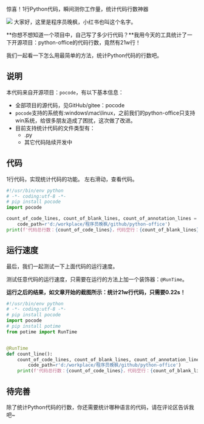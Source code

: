惊喜！1行Python代码，瞬间测你工作量，统计代码行数神器

![](https://article-1300615378.cos.ap-nanjing.myqcloud.com/pocode/1%E3%80%81count_line%2B%E7%BB%9F%E8%AE%A1%E4%BB%A3%E7%A0%81%E8%A1%8C%E6%95%B0/cover.jpg)
大家好，这里是程序员晚枫，小红书也叫这个名字。

**你想不想知道一个项目中，自己写了多少行代码？**我用今天的工具统计了一下开源项目：python-office的代码行数，竟然有21w行！

我们一起看一下怎么用最简单的方法，统计Python代码的行数吧。

## 说明

本代码来自开源项目：``pocode``，有以下基本信息：

- 全部项目的源代码，见GitHub/gitee：pocode
- ``pocode``支持的系统有:windows\mac\linux，之前我们的python-office只支持win系统，给很多朋友造成了困扰，这次做了改进。
- 目前支持统计代码的文件类型有：
    - .py
    - 其它代码陆续开发中

## 代码

1行代码，实现统计代码的功能。
左右滑动，查看代码。

```python
#!/usr/bin/env python
# -*- coding:utf-8 -*-
# pip install pocode
import pocode

count_of_code_lines, count_of_blank_lines, count_of_annotation_lines = pocode.line.count_line(
    code_path=r'd:/workplace/程序员晚枫/github/python-office')
print(f'代码总行数：{count_of_code_lines}，代码空行：{count_of_blank_lines}，代码注释：{count_of_annotation_lines}')

```

## 运行速度

最后，我们一起测试一下上面代码的运行速度。

测试任意代码的运行速度，只需要在运行的方法上加一个装饰器：``@RunTime``。

**运行之后的结果，如文章开始的截图所示：统计21w行代码，只需要0.22s！**

```python
#!/usr/bin/env python
# -*- coding:utf-8 -*-
# pip install pocode
import pocode
# pip install potime
from potime import RunTime


@RunTime
def count_line():
    count_of_code_lines, count_of_blank_lines, count_of_annotation_lines = pocode.line.count_line(
        code_path=r'd:/workplace/程序员晚枫/github/python-office')
    print(f'代码总行数：{count_of_code_lines}，代码空行：{count_of_blank_lines}，代码注释：{count_of_annotation_lines}')
```
## 待完善

除了统计Python代码的行数，你还需要统计哪种语言的代码，请在评论区告诉我吧~